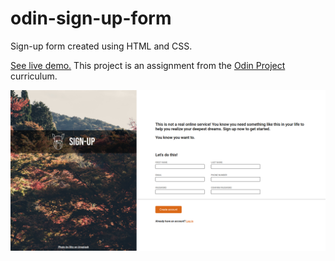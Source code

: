 # odin-sign-up-form

Sign-up form created using HTML and CSS.

[See live demo.](https://akhantz250.github.io/Sign-up-form/) This project is an assignment from the [Odin Project](https://www.theodinproject.com/lessons/node-path-intermediate-html-and-css-sign-up-form) curriculum.

![Screenshot](https://raw.githubusercontent.com/akhantz250/Sign-up-form/main/form.png 'Screenshot')
